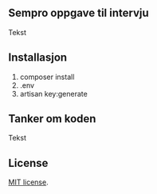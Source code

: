 ## Sempro oppgave til intervju

Tekst

## Installasjon

1. composer install
2. .env
3. artisan key:generate

## Tanker om koden

Tekst

## License
[MIT license](http://opensource.org/licenses/MIT).
